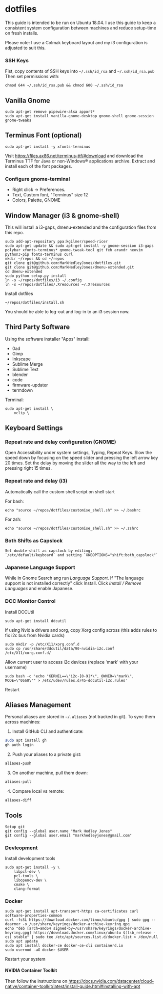 
# dotfiles

This guide is intended to be run on Ubuntu 18.04.
I use this guide to keep a consistent system configuration between machines and reduce setup-time on fresh installs.

Please note: I use a Colmak keyboard layout and my i3 configuration is adjusted to suit this.

### SSH Keys
Fist, copy contents of SSH keys into `~/.ssh/id_rsa` and `~/.ssh/id_rsa.pub`
Then set permissions with:
```
chmod 644 ~/.ssh/id_rsa.pub && chmod 600 ~/.ssh/id_rsa
```

## Vanilla Gnome
```
sudo apt-get remove pipewire-alsa apport*
sudo apt-get install vanilla-gnome-desktop gnome-shell gnome-session gnome-tweaks
```

## Terminus Font (optional)
```
sudo apt-get install -y xfonts-terminus
```
Visit https://files.ax86.net/terminus-ttf/#download and download the Terminus TTF for Java or non-Windows® applications archive.
Extract and install each of the font packages.

### Configure gnome-terminal

* Right click -> Preferences.
* Text, Custom font, "Terminus" size 12
* Colors, Palette, GNOME


## Window Manager (i3 & gnome-shell)
This will install a i3-gaps, dmenu-extended and the configuration files from this repo.
```
sudo add-apt-repository ppa:kgilmer/speed-ricer
sudo apt-get update && sudo apt-get install -y gnome-session i3-gaps polybar xfonts-terminus* gnome-tweak-tool git feh arandr neovim python3-pip fonts-terminus curl
mkdir ~/repos && cd ~/repos
git clone git@github.com:MarkHedleyJones/dotfiles.git
git clone git@github.com:MarkHedleyJones/dmenu-extended.git
cd dmenu-extended
sudo python setup.py install
ln -s ~/repos/dotfiles/i3 ~/.config
ln -s ~/repos/dotfiles/.Xresources ~/.Xresources
```
Install dotfiles
```
~/repos/dotfiles/install.sh
```
You should be able to log-out and log-in to an i3 session now.

## Third Party Software
Using the software installer "Apps" install:
* 0ad
* Gimp
* Inkscape
* Sublime Merge
* Sublime Text
* blender
* code
* firmware-updater
* termdown

Terminal:
```
sudo apt-get install \
    xclip \
```

## Keyboard Settings

### Repeat rate and delay configuration (GNOME)
Open Accessibility under system settings, Typing, Repeat Keys.
Slow the speed down by focusing on the speed slider and pressing the left arrow key 20 times.
Set the delay by moving the slider all the way to the left and pressing right 15 times.

### Repeat rate and delay (i3)
Automatically call the custom shell script on shell start

For bash:
```
echo "source ~/repos/dotfiles/customise_shell.sh" >> ~/.bashrc
```

For zsh:
```
echo "source ~/repos/dotfiles/customise_shell.sh" >> ~/.zshrc
```

### Both Shifts as Capslock
```
Set double-shift as capslock by editing:
`/etc/default/keyboard` and setting `XKBOPTIONS="shift:both_capslock"`
```

### Japanese Language Support
While in Gnome Search ang run *Language Support*.
If "The language support is not installed correctly" click Install.
Click *Install / Remove Languages* and enable Japanese.


### DCC Monitor Control

Install DCCUtil

    sudo apt-get install ddcutil

If using Nvidia drivers and xorg, copy Xorg config across (this adds rules to fix i2c bus from Nvidia cards)

    sudo mkdir -p /etc/X11/xorg.conf.d
    sudo cp /usr/share/ddcutil/data/90-nvidia-i2c.conf /etc/X11/xorg.conf.d/

Allow current user to access i2c devices (replace 'mark' with your username)

    sudo bash -c 'echo "KERNEL==\"i2c-[0-9]*\", OWNER=\"mark\", MODE=\"0660\"" > /etc/udev/rules.d/45-ddcutil-i2c.rules'

Restart

## Aliases Management

Personal aliases are stored in `~/.aliases` (not tracked in git). To sync them across machines:

1. Install GitHub CLI and authenticate:
```bash
sudo apt install gh
gh auth login
```

2. Push your aliases to a private gist:
```bash
aliases-push
```

3. On another machine, pull them down:
```bash
aliases-pull
```

4. Compare local vs remote:
```bash
aliases-diff
```

## Tools
```
Setup git
git config --global user.name "Mark Hedley Jones"
git config --global user.email "markhedleyjones@gmail.com"
```
### Devleopment
Install development tools
```
sudo apt-get install -y \
    libpcl-dev \
    pcl-tools \
    libopencv-dev \
    cmake \
    clang-format
```


### Docker
```
sudo apt-get install apt-transport-https ca-certificates curl software-properties-common
curl -fsSL https://download.docker.com/linux/ubuntu/gpg | sudo gpg --dearmor -o /usr/share/keyrings/docker-archive-keyring.gpg
echo "deb [arch=amd64 signed-by=/usr/share/keyrings/docker-archive-keyring.gpg] https://download.docker.com/linux/ubuntu $(lsb_release -cs) stable" | sudo tee /etc/apt/sources.list.d/docker.list > /dev/null
sudo apt update
sudo apt install docker-ce docker-ce-cli containerd.io
sudo usermod -aG docker $USER
```
Restart your system

#### NVIDIA Container Toolkit
Then follow the instructions on
https://docs.nvidia.com/datacenter/cloud-native/container-toolkit/latest/install-guide.html#installing-with-apt
